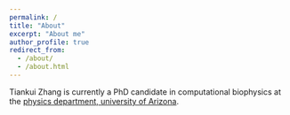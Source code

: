 ```yaml
---
permalink: /
title: "About"
excerpt: "About me"
author_profile: true
redirect_from: 
  - /about/
  - /about.html
---
```


Tiankui Zhang is currently a PhD candidate in computational biophysics at the [physics department, university of Arizona](https://w3.physics.arizona.edu/).




